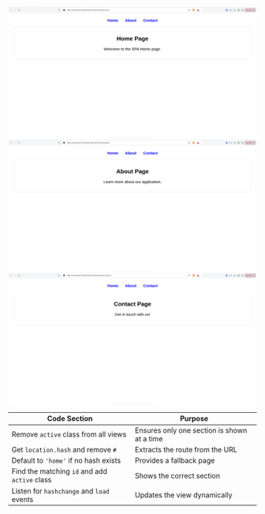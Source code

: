 ![alt text](./output/image.png)
![alt text](./output/image-1.png)
![alt text](./output/image-2.png)

| **Code Section** | **Purpose** |
|------------------|------------|
| Remove `active` class from all views | Ensures only one section is shown at a time |
| Get `location.hash` and remove `#` | Extracts the route from the URL |
| Default to `'home'` if no hash exists | Provides a fallback page |
| Find the matching `id` and add `active` class | Shows the correct section |
| Listen for `hashchange` and `load` events | Updates the view dynamically |
